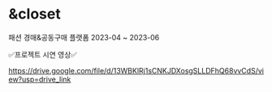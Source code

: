 # &closet 
패션 경매&공동구매 플랫폼
2023-04 ~ 2023-06



:white_check_mark:프로젝트 시연 영상:white_check_mark:

https://drive.google.com/file/d/13WBKlRj1sCNKJDXosgSLLDFhQ68vvCdS/view?usp=drive_link
